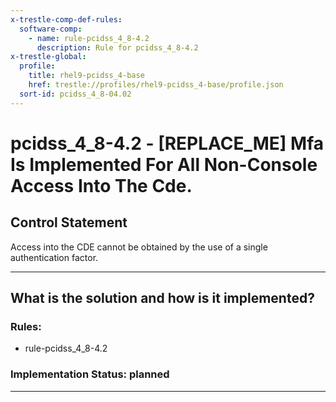 ```yaml
---
x-trestle-comp-def-rules:
  software-comp:
    - name: rule-pcidss_4_8-4.2
      description: Rule for pcidss_4_8-4.2
x-trestle-global:
  profile:
    title: rhel9-pcidss_4-base
    href: trestle://profiles/rhel9-pcidss_4-base/profile.json
  sort-id: pcidss_4_8-04.02
---
```


# pcidss_4_8-4.2 - \[REPLACE_ME\] Mfa Is Implemented For All Non-Console Access Into The Cde.

## Control Statement

Access into the CDE cannot be obtained by the use of a single authentication factor.

______________________________________________________________________

## What is the solution and how is it implemented?

<!-- For implementation status enter one of: implemented, partial, planned, alternative, not-applicable -->

<!-- Note that the list of rules under ### Rules: is read-only and changes will not be captured after assembly to JSON -->

<!-- Add control implementation description here for control: pcidss_4_8-4.2 -->

### Rules:

  - rule-pcidss_4_8-4.2

### Implementation Status: planned

______________________________________________________________________
